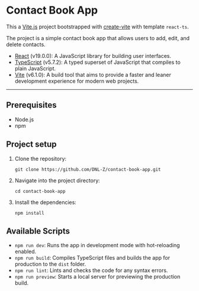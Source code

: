 # Contact Book App

This a [Vite.js](https://vitejs.dev/) project bootstrapped with [create-vite](https://vite.dev/guide/) with template `react-ts`.

The project is a simple contact book app that allows users to add, edit, and delete contacts.

- [React](https://reactjs.org/) (v19.0.0): A JavaScript library for building user interfaces.
- [TypeScript](https://www.typescriptlang.org/) (v5.7.2): A typed superset of JavaScript that compiles to plain JavaScript.
- [Vite](https://vitejs.dev/) (v6.1.0): A build tool that aims to provide a faster and leaner development experience for modern web projects.

---

## Prerequisites

- Node.js
- npm

## Project setup

1. Clone the repository:
    ```
    git clone https://github.com/DNL-Z/contact-book-app.git
    ```

2. Navigate into the project directory:
    ```
    cd contact-book-app
    ```

3. Install the dependencies:
    ```
    npm install
    ```

## Available Scripts

- `npm run dev`: Runs the app in development mode with hot-reloading enabled.
- `npm run build`: Compiles TypeScript files and builds the app for production to the `dist` folder.
- `npm run lint`: Lints and checks the code for any syntax errors.
- `npm run preview`: Starts a local server for previewing the production build.
